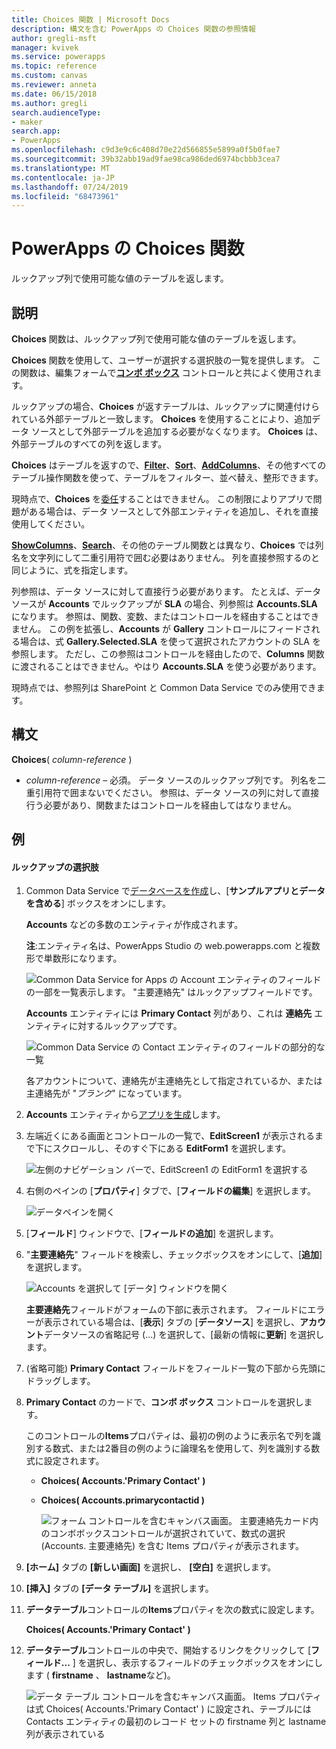 ```yaml
---
title: Choices 関数 | Microsoft Docs
description: 構文を含む PowerApps の Choices 関数の参照情報
author: gregli-msft
manager: kvivek
ms.service: powerapps
ms.topic: reference
ms.custom: canvas
ms.reviewer: anneta
ms.date: 06/15/2018
ms.author: gregli
search.audienceType:
- maker
search.app:
- PowerApps
ms.openlocfilehash: c9d3e9c6c408d70e22d566855e5899a0f5b0fae7
ms.sourcegitcommit: 39b32abb19ad9fae98ca986ded6974bcbbb3cea7
ms.translationtype: MT
ms.contentlocale: ja-JP
ms.lasthandoff: 07/24/2019
ms.locfileid: "68473961"
---
```

# <a name="choices-function-in-powerapps"></a>PowerApps の Choices 関数
ルックアップ列で使用可能な値のテーブルを返します。

## <a name="description"></a>説明
**Choices** 関数は、ルックアップ列で使用可能な値のテーブルを返します。  

**Choices** 関数を使用して、ユーザーが選択する選択肢の一覧を提供します。 この関数は、編集フォームで[**コンボ ボックス**](../controls/control-combo-box.md) コントロールと共によく使用されます。

ルックアップの場合、**Choices** が返すテーブルは、ルックアップに関連付けられている外部テーブルと一致します。 **Choices** を使用することにより、追加データ ソースとして外部テーブルを追加する必要がなくなります。 **Choices** は、外部テーブルのすべての列を返します。

**Choices** はテーブルを返すので、[**Filter**](function-filter-lookup.md)、[**Sort**](function-sort.md)、[**AddColumns**](function-table-shaping.md)、その他すべてのテーブル操作関数を使って、テーブルをフィルター、並べ替え、整形できます。 

現時点で、**Choices** を[委任](../delegation-overview.md)することはできません。 この制限によりアプリで問題がある場合は、データ ソースとして外部エンティティを追加し、それを直接使用してください。 

[**ShowColumns**](function-table-shaping.md)、[**Search**](function-filter-lookup.md)、その他のテーブル関数とは異なり、**Choices** では列名を文字列にして二重引用符で囲む必要はありません。 列を直接参照するのと同じように、式を指定します。

列参照は、データ ソースに対して直接行う必要があります。 たとえば、データ ソースが **Accounts** でルックアップが **SLA** の場合、列参照は **Accounts.SLA** になります。 参照は、関数、変数、またはコントロールを経由することはできません。 この例を拡張し、**Accounts** が **Gallery** コントロールにフィードされる場合は、式 **Gallery.Selected.SLA** を使って選択されたアカウントの SLA を参照します。 ただし、この参照はコントロールを経由したので、**Columns** 関数に渡されることはできません。やはり **Accounts.SLA** を使う必要があります。

現時点では、参照列は SharePoint と Common Data Service でのみ使用できます。

## <a name="syntax"></a>構文
**Choices**( *column-reference* )

* *column-reference* – 必須。  データ ソースのルックアップ列です。 列名を二重引用符で囲まないでください。 参照は、データ ソースの列に対して直接行う必要があり、関数またはコントロールを経由してはなりません。

## <a name="examples"></a>例

#### <a name="choices-for-a-lookup"></a>ルックアップの選択肢

1. Common Data Service で[データベースを作成](../../../administrator/create-database.md)し、[**サンプルアプリとデータを含める**] ボックスをオンにします。

    **Accounts** などの多数のエンティティが作成されます。

    **注**:エンティティ名は、PowerApps Studio の web.powerapps.com と複数形で単数形になります。

    ![Common Data Service for Apps の Account エンティティのフィールドの一部を一覧表示します。 "主要連絡先" はルックアップフィールドです。](media/function-choices/entity-account.png)

    **Accounts** エンティティには **Primary Contact** 列があり、これは **連絡先** エンティティに対するルックアップです。  

    ![Common Data Service の Contact エンティティのフィールドの部分的な一覧](media/function-choices/entity-contact.png)

    各アカウントについて、連絡先が主連絡先として指定されているか、または主連絡先が "*ブランク*" になっています。

1. **Accounts** エンティティから[アプリを生成](../data-platform-create-app.md)します。

1. 左端近くにある画面とコントロールの一覧で、**EditScreen1** が表示されるまで下にスクロールし、そのすぐ下にある **EditForm1** を選択します。

    ![左側のナビゲーション バーで、EditScreen1 の EditForm1 を選択する](media/function-choices/select-editform.png)

1. 右側のペインの [**プロパティ**] タブで、[**フィールドの編集**] を選択します。

    ![データペインを開く](media/function-choices/open-data-pane.png)

1. [**フィールド**] ウィンドウで、[**フィールドの追加**] を選択します。

1. "**主要連絡先**" フィールドを検索し、チェックボックスをオンにして、[**追加**] を選択します。

    ![Accounts を選択して [データ] ウィンドウを開く](media/function-choices/field-list.png)

    **主要連絡先**フィールドがフォームの下部に表示されます。 フィールドにエラーが表示されている場合は、[**表示**] タブの [**データソース**] を選択し、**アカウント**データソースの省略記号 (...) を選択して、[最新の情報に**更新**] を選択します。

1. (省略可能) **Primary Contact** フィールドをフィールド一覧の下部から先頭にドラッグします。

1. **Primary Contact** のカードで、**コンボ ボックス** コントロールを選択します。

    このコントロールの**Items**プロパティは、最初の例のように表示名で列を識別する数式、または2番目の例のように論理名を使用して、列を識別する数式に設定されます。

   - **Choices( Accounts.'Primary Contact' )**
   - **Choices( Accounts.primarycontactid )**

     ![フォーム コントロールを含むキャンバス画面。 主要連絡先カード内のコンボボックスコントロールが選択されていて、数式の選択 (Accounts. 主要連絡先) を含む Items プロパティが表示されます。](media/function-choices/accounts-primary-contact.png)

1. **[ホーム]** タブの **[新しい画面]** を選択し、 **[空白]** を選択します。

1. **[挿入]** タブの **[データ テーブル]** を選択します。

1. **データテーブル**コントロールの**Items**プロパティを次の数式に設定します。

     **Choices( Accounts.'Primary Contact' )**

1. **データテーブル**コントロールの中央で、開始するリンクをクリックして [**フィールド...** ] を選択し、表示するフィールドのチェックボックスをオンにします ( **firstname** 、 **lastname**など)。

     ![データ テーブル コントロールを含むキャンバス画面。 Items プロパティは式 Choices( Accounts.'Primary Contact' ) に設定され、テーブルには Contacts エンティティの最初のレコード セットの firstname 列と lastname 列が表示されている](media/function-choices/full-accounts-pc.png)